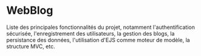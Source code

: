 # WebBlog
 Liste des principales fonctionnalités du projet, notamment l'authentification sécurisée, l'enregistrement des utilisateurs, 
 la gestion des blogs, la persistance des données, l'utilisation d'EJS comme moteur de modèle, la structure MVC, etc.
